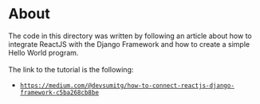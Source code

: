 # About

The code in this directory was written by following an article about how to integrate ReactJS with the Django Framework and how to create a simple Hello World program. <br><br>
The link to the tutorial is the following:
 - [`https://medium.com/@devsumitg/how-to-connect-reactjs-django-framework-c5ba268cb8be`](https://medium.com/@devsumitg/how-to-connect-reactjs-django-framework-c5ba268cb8be)
